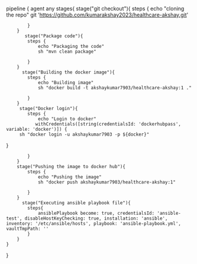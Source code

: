 pipeline {
    agent any
    stages{
        stage("git checkout"){
            steps {
                echo "cloning the repo"
                git 'https://github.com/kumarakshay2023/healthcare-akshay.git'
                
            }
        }
           stage("Package code"){
            steps {
                echo "Packaging the code"
                sh "mvn clean package"
                
            }
        }
          stage("Building the docker image"){
            steps {
                echo "Building image"
                sh "docker build -t akshaykumar7903/healthcare-akshay:1 ."
                
            }
        }
         stage("Docker login"){
            steps {
                echo "Login to docker"
               withCredentials([string(credentialsId: 'dockerhubpass', variable: 'docker')]) {
         sh "docker login -u akshaykumar7903 -p ${docker}"
   }
                
            }
        }
        stage("Pushing the image to docker hub"){
            steps {
                echo "Pushing the image"
                sh "docker push akshaykumar7903/healthcare-akshay:1"
                
            }
        }
          stage("Executing ansible playbook file"){
            steps{
                ansiblePlaybook become: true, credentialsId: 'ansible-test', disableHostKeyChecking: true, installation: 'ansible', inventory: '/etc/ansible/hosts', playbook: 'ansible-playbook.yml', vaultTmpPath: ''
            }
        }
    }
}
